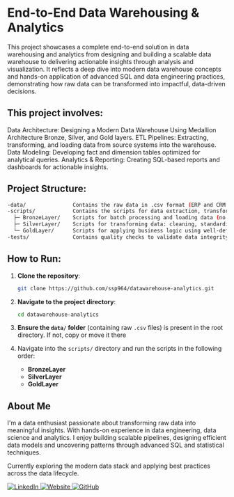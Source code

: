 # End-to-End Data Warehousing & Analytics

This project showcases a complete end-to-end solution in data warehousing and analytics from designing and building a scalable data warehouse to delivering actionable insights through analysis and visualization. It reflects a deep dive into modern data warehouse concepts and hands-on application of advanced SQL and data engineering practices, demonstrating how raw data can be transformed into impactful, data-driven decisions.

## This project involves:

Data Architecture: Designing a Modern Data Warehouse Using Medallion Architecture Bronze, Silver, and Gold layers.
ETL Pipelines: Extracting, transforming, and loading data from source systems into the warehouse.
Data Modeling: Developing fact and dimension tables optimized for analytical queries.
Analytics & Reporting: Creating SQL-based reports and dashboards for actionable insights.

## Project Structure:

```bash
-data/               Contains the raw data in .csv format (ERP and CRM data)
-scripts/            Contains the scripts for data extraction, transformation, and loading
  ├─ BronzeLayer/    Scripts for batch processing and loading data (no transformations)
  ├─ SilverLayer/    Scripts for transforming data: cleaning, standardization, normalization, derived columns
  └─ GoldLayer/      Scripts for applying business logic using well-defined data models for accuracy, consistency, and scalability
-tests/              Contains quality checks to validate data integrity, consistency, and accuracy
   ```

## How to Run:

1. **Clone the repository**:  
   ```bash
   git clone https://github.com/ssp964/datawarehouse-analytics.git
   ```

2. **Navigate to the project directory**:  
   ```bash
   cd datawarehouse-analytics
   ```

3. **Ensure the `data/` folder** (containing raw `.csv` files) is present in the root directory. If not, copy or move it there

4. Navigate into the `scripts/` directory and run the scripts in the following order:
   - **BronzeLayer**
   - **SilverLayer**
   - **GoldLayer**

## About Me

I'm a data enthusiast passionate about transforming raw data into meaningful insights. With hands-on experience in data engineering, data science and analytics. I enjoy building scalable pipelines, designing efficient data models and uncovering patterns through advanced SQL and statistical techniques.

Currently exploring the modern data stack and applying best practices across the data lifecycle.

<p align="left">
  <a href="https://linkedin.com/in/supritspatil" target="_blank">
    <img src="https://img.shields.io/badge/LinkedIn-0A66C2?style=for-the-badge&logo=linkedin&logoColor=white" alt="LinkedIn"/>
  </a>
  <a href="https://www.supritpatil.co/" target="_blank">
    <img src="https://img.shields.io/badge/Website-FF6F00?style=for-the-badge&logo=Google-Chrome&logoColor=white" alt="Website"/>
  </a>
  <a href="https://github.com/ssp964" target="_blank">
    <img src="https://img.shields.io/badge/GitHub-24292E?style=for-the-badge&logo=github&logoColor=white" alt="GitHub"/>
  </a>
</p>
